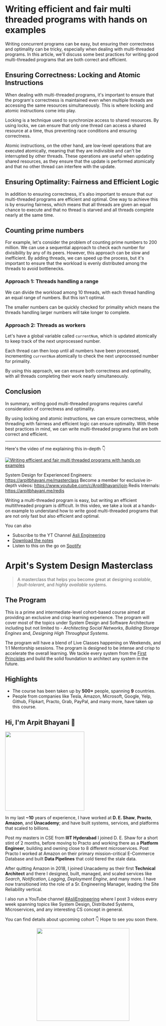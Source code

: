Writing efficient and fair multi threaded programs with hands on examples
===


Writing concurrent programs can be easy, but ensuring their correctness and optimality can be tricky, especially when dealing with multi-threaded programs. In this article, we'll discuss some best practices for writing good multi-threaded programs that are both correct and efficient.

## Ensuring Correctness: Locking and Atomic Instructions

When dealing with multi-threaded programs, it's important to ensure that the program's correctness is maintained even when multiple threads are accessing the same resources simultaneously. This is where locking and atomic instructions come into play.

Locking is a technique used to synchronize access to shared resources. By using locks, we can ensure that only one thread can access a shared resource at a time, thus preventing race conditions and ensuring correctness.

Atomic instructions, on the other hand, are low-level operations that are executed atomically, meaning that they are indivisible and can't be interrupted by other threads. These operations are useful when updating shared resources, as they ensure that the update is performed atomically and that no other thread can interfere with the update.

## Ensuring Optimality: Fairness and Efficient Logic

In addition to ensuring correctness, it's also important to ensure that our multi-threaded programs are efficient and optimal. One way to achieve this is by ensuring fairness, which means that all threads are given an equal chance to execute and that no thread is starved and all threads complete nearly at the same time.

## Counting prime numbers

For example, let's consider the problem of counting prime numbers to 200 million. We can use a sequential approach to check each number for divisibility by any of its peers. However, this approach can be slow and inefficient. By adding threads, we can speed up the process, but it's important to ensure that the workload is evenly distributed among the threads to avoid bottlenecks.

### Approach 1: Threads handling a range

We can divide the workload among 10 threads, with each thread handling an equal range of numbers. But this isn't optimal.

The smaller numbers can be quickly checked for primality which means the threads handling larger numbers will take longer to complete.

### Approach 2: Threads as workers

Let's have a global variable called `currentNum`, which is updated atomically to keep track of the next unprocessed number.

Each thread can then loop until all numbers have been processed, incrementing `currentNum` atomically to check the next unprocessed number for primality.

By using this approach, we can ensure both correctness and optimality, with all threads completing their work nearly simultaneously.

## Conclusion

In summary, writing good multi-threaded programs requires careful consideration of correctness and optimality.

By using locking and atomic instructions, we can ensure correctness, while threading with fairness and efficient logic can ensure optimality. With these best practices in mind, we can write multi-threaded programs that are both correct and efficient.
<hr />


<p>Here's the video of me explaining this in-depth 👇‍</p>

[![Writing efficient and fair multi threaded programs with hands on examples](https://i.ytimg.com/vi/2PjlaUnrAMQ/mqdefault.jpg)](https://www.youtube.com/watch?v=2PjlaUnrAMQ)

System Design for Experienced Engineers: https://arpitbhayani.me/masterclass
Become a member for exclusive in-depth videos: https://www.youtube.com/c/ArpitBhayani/join
Redis Internals: https://arpitbhayani.me/redis

Writing a multi-threaded program is easy, but writing an efficient multithreaded program is difficult. In this video, we take a look at a hands-on example to understand how to write good multi-threaded programs that are not only fast but also efficient and optimal.

You can also
 - Subscribe to the YT Channel [Asli Engineering](https://youtube.com/c/ArpitBhayani)
 - [Download the notes](https://drive.google.com/file/d/1inBtu78zfjMMooxUfRZsajWsUqovFTyO/view?usp=share_link)
 - Listen to this on the go on [Spotify](https://open.spotify.com/show/7qMoamm2iZQrsPVm6IQLoD)

# Arpit's System Design Masterclass

> A masterclass that helps you become great at designing _scalable_, _fault-tolerant_, and _highly available_ systems.

## The Program

This is a prime and intermediate-level cohort-based course aimed at providing an exclusive and crisp learning experience. The program will cover most of the topics under System Design and Software Architecture including but not limited to - _Architecting Social Networks_, _Building Storage Engines_ and, _Designing High Throughput Systems_.

The program will have a blend of Live Classes happening on Weekends, and 1:1 Mentorship sessions. The program is designed to be intense and crisp to accelerate the overall learning. We tackle every system from the [First Principles](https://en.wikipedia.org/wiki/First_principle) and build the solid foundation to architect any system in the future.


## Highlights

 - The course has been taken up by __500+__ people, spanning __9__ countries.
 - People from companies like Tesla, Amazon, Microsoft, Google, Yelp, Github, Flipkart, Practo, Grab, PayPal, and many more, have taken up this course.


## Hi, I'm Arpit Bhayani 👋

<img width="256px" src="https://edge.arpitbhayani.me/img/arpit.jpg" />

In my last **~10** years of experience, I have worked at **D. E. Shaw**, **Practo**, **Amazon**, and **Unacademy**; and have built systems, services, and platforms that scaled to billions.

Post my masters in CSE from **IIIT Hyderabad** I joined D. E. Shaw for a short stint of 2 months, before moving to Practo and working there as a **Platform Engineer**, building and owning close to 8 different microservices. Post Practo I worked at Amazon on their primary mission-critical E-Commerce Database and built **Data Pipelines** that cold tiered the stale data.

After quitting Amazon in 2018, I joined Unacademy as their first **Technical Architect** and there I designed, built, managed, and scaled services like _Search_, _Notification_, _Logging_, _Deployment Engine_, and many more. I have now transitioned into the role of a Sr. Engineering Manager, leading the Site Reliability vertical.

I also run a YouTube channel [#AsliEngineering](https://www.youtube.com/c/ArpitBhayani) where I post 3 videos every week spanning topics like System Design, Distributed Systems, Microservices, and any interesting CS concept in general.

You can find details about upcoming cohort 👇‍ Hope to see you soon there.

<center>
<a target="_blank" href="https://arpitbhayani.me/masterclass">
<img src="https://user-images.githubusercontent.com/4745789/137859181-d4499cf4-ce65-4466-8b88-a078ece0f081.PNG" width="300px" />
</a>
</center>
